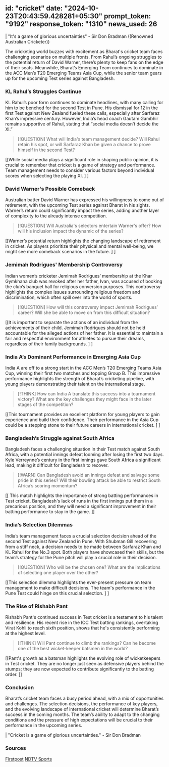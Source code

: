 
id: "cricket"
date: "2024-10-23T20:43:59.428281+05:30"
prompt_token: "9192"
response_token: "1310"
news_used: 26
------
| "It's a game of glorious uncertainties" - Sir Don Bradman ((Renowned Australian Cricketer))

The cricketing world buzzes with excitement as Bharat's cricket team faces challenging scenarios on multiple fronts. From Rahul’s ongoing struggles to the potential return of David Warner, there’s plenty to keep fans on the edge of their seats. Meanwhile, Bharat’s Emerging Team continues to dominate in the ACC Men’s T20 Emerging Teams Asia Cup, while the senior team gears up for the upcoming Test series against Bangladesh.

###  KL Rahul’s Struggles Continue

KL Rahul’s poor form continues to dominate headlines, with many calling for him to be benched for the second Test in Pune. His dismissal for 12 in the first Test against New Zealand fueled these calls, especially after Sarfaraz Khan’s impressive century. However, India’s head coach Gautam Gambhir remains supportive of Rahul, stating that “social media doesn’t decide the XI.”

> [!QUESTION] 
> What will India's team management decide? Will Rahul retain his spot, or will Sarfaraz Khan be given a chance to prove himself in the second Test? 

[[While social media plays a significant role in shaping public opinion, it is crucial to remember that cricket is a game of strategy and performance. Team management needs to consider various factors beyond individual scores when selecting the playing XI. ] ]

###  David Warner's Possible Comeback

Australian batter David Warner has expressed his willingness to come out of retirement, with the upcoming Test series against Bharat in his sights. Warner’s return could significantly impact the series, adding another layer of complexity to the already intense competition.

> [!QUESTION]
> Will Australia's selectors entertain Warner's offer?  How will his inclusion impact the dynamic of the series? 

[[Warner’s potential return highlights the changing landscape of retirement in cricket. As players prioritize their physical and mental well-being, we might see more comeback scenarios in the future. ] ]

###  Jemimah Rodrigues' Membership Controversy

Indian women’s cricketer Jemimah Rodrigues’ membership at the Khar Gymkhana club was revoked after her father, Ivan, was accused of booking the club’s banquet hall for religious conversion purposes. This controversy highlights the complex issues surrounding religious freedom and discrimination, which often spill over into the world of sports.

> [!QUESTION]
> How will this controversy impact Jemimah Rodrigues’ career? Will she be able to move on from this difficult situation?

[[It is important to separate the actions of an individual from the achievements of their child. Jemimah Rodrigues should not be held accountable for the alleged actions of her father. It is essential to maintain a fair and respectful environment for athletes to pursue their dreams, regardless of their family backgrounds. ] ]

###  India A’s Dominant Performance in Emerging Asia Cup

India A are off to a strong start in the ACC Men’s T20 Emerging Teams Asia Cup, winning their first two matches and topping Group B. This impressive performance highlights the strength of Bharat’s cricketing pipeline, with young players demonstrating their talent on the international stage.

> [!THINK]
>  How can India A translate this success into a tournament victory? What are the key challenges they might face in the later stages of the competition?

[[This tournament provides an excellent platform for young players to gain experience and build their confidence.  Their performance in the Asia Cup could be a stepping stone to their future careers in international cricket. ] ]

###  Bangladesh’s Struggle against South Africa

Bangladesh faces a challenging situation in their Test match against South Africa, with a potential innings defeat looming after losing the first two days. Kyle Verreynne’s century in the first innings gave South Africa a significant lead, making it difficult for Bangladesh to recover.

> [!WARN]
>  Can Bangladesh avoid an innings defeat and salvage some pride in this series?  Will their bowling attack be able to restrict South Africa’s scoring momentum?

[[ This match highlights the importance of strong batting performances in Test cricket. Bangladesh's lack of runs in the first innings put them in a precarious position, and they will need a significant improvement in their batting performance to stay in the game.  ]]

###  India’s Selection Dilemmas

India’s team management faces a crucial selection decision ahead of the second Test against New Zealand in Pune. With Shubman Gill recovering from a stiff neck, a decision needs to be made between Sarfaraz Khan and KL Rahul for the No.3 spot. Both players have showcased their skills, but the team’s strategy for the Pune pitch will play a crucial role in their decision.

> [!QUESTION]
> Who will be the chosen one? What are the implications of selecting one player over the other? 

[[This selection dilemma highlights the ever-present pressure on team management to make difficult decisions. The team's performance in the Pune Test could hinge on this crucial selection. ] ]

###  The Rise of Rishabh Pant

Rishabh Pant's continued success in Test cricket is a testament to his talent and resilience.  His recent rise in the ICC Test batting rankings, overtaking Virat Kohli to reach sixth position, shows that he's consistently performing at the highest level.

> [!THINK]
>  Will Pant continue to climb the rankings?  Can he become one of the best wicket-keeper batsmen in the world?

[[Pant's growth as a batsman highlights the evolving role of wicketkeepers in Test cricket. They are no longer just seen as defensive players behind the stumps; they are now expected to contribute significantly to the batting order. ]]


###  Conclusion

Bharat’s cricket team faces a busy period ahead, with a mix of opportunities and challenges.  The selection decisions, the performance of key players, and the evolving landscape of international cricket will determine Bharat’s success in the coming months. The team’s ability to adapt to the changing conditions and the pressure of high expectations will be crucial to their performance in the upcoming series.

| "Cricket is a game of glorious uncertainties." - Sir Don Bradman

### Sources

[Firstpost](https://www.firstpost.com/)
[NDTV Sports](https://sports.ndtv.com/)

